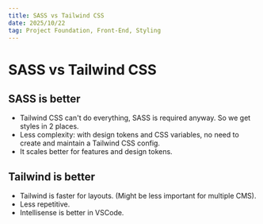 ```yaml
---
title: SASS vs Tailwind CSS
date: 2025/10/22
tag: Project Foundation, Front-End, Styling
---
```


# SASS vs Tailwind CSS

## SASS is better

- Tailwind CSS can't do everything, SASS is required anyway. So we get styles in 2 places.
- Less complexity: with design tokens and CSS variables, no need to create and maintain a Tailwind CSS config.
- It scales better for features and design tokens.

## Tailwind is better

- Tailwind is faster for layouts. (Might be less important for multiple CMS).
- Less repetitive.
- Intellisense is better in VSCode.
